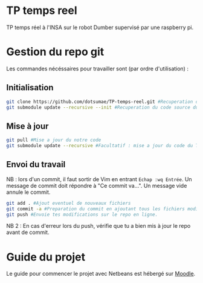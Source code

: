 # TP temps reel
TP temps réel à l'INSA sur le robot Dumber supervisé par une raspberry pi.

# Gestion du repo git
Les commandes nécéssaires pour travailler sont (par ordre d'utilisation) : 
## Initialisation
```bash
git clone https://github.com/dotsumae/TP-temps-reel.git #Recuperation de notre code
git submodule update --recursive --init #Recuperation du code source du TP
```

## Mise à jour
```bash
git pull #Mise a jour du notre code
git submodule update --recursive #Facultatif : mise a jour du code du TP
```

## Envoi du travail
NB : lors d'un commit, il faut sortir de Vim en entrant `Echap :wq Entrée`. Un message de commit doit répondre à "Ce commit va...". Un message vide annule le commit.

```bash
git add . #Ajout eventuel de nouveaux fichiers
git commit -a #Preparation du commit en ajoutant tous les fichiers modifiés, mais pas les nouveaux !
git push #Envoie tes modifications sur le repo en ligne.
```
NB 2 : En cas d'erreur lors du push, vérifie que tu a bien mis à jour le repo avant de commit.


# Guide du projet
Le guide pour commencer le projet avec Netbeans est hébergé sur [Moodle](https://moodle.insa-toulouse.fr/pluginfile.php/92209/mod_resource/content/6/guide.pdf).
